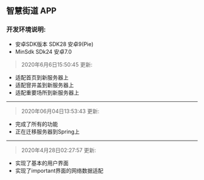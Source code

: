 ## 智慧街道 APP

### 开发环境说明:
- 安卓SDK版本 SDK28 安卓9(Pie)
- MinSdk SDk24 安卓7.0


>2020年6月6日15:50:45 更新:
- 适配首页到新服务器上
- 适配窨井盖到新服务器上
- 适配重要场所到新服务器上
------------------
>2020年06月04日13:53:43 更新:
- 完成了所有的功能
- 正在迁移服务器到Spring上
------------------
> 2020年4月28日02:27:57 更新:
- 实现了基本的用户界面
- 实现了important界面的网络数据适配
